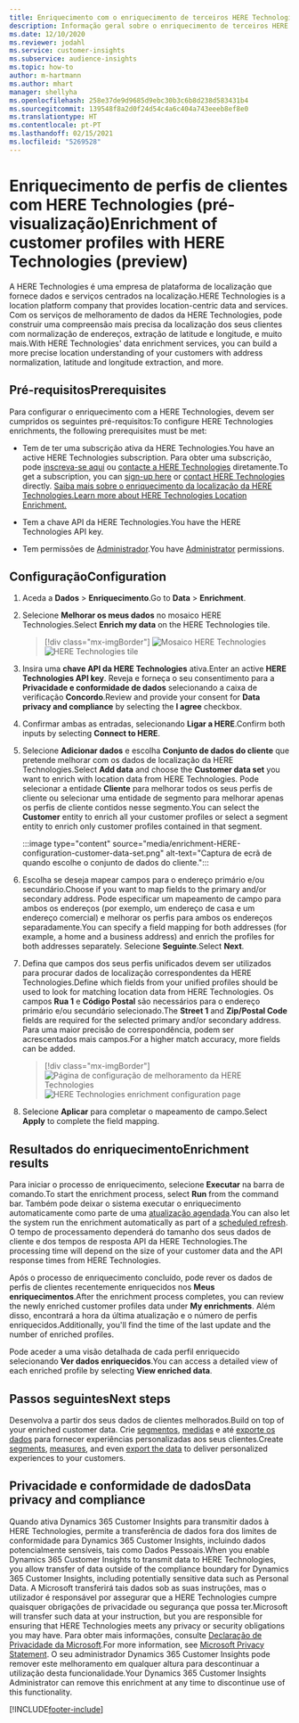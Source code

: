 ```yaml
---
title: Enriquecimento com o enriquecimento de terceiros HERE Technologies
description: Informação geral sobre o enriquecimento de terceiros HERE Technologies.
ms.date: 12/10/2020
ms.reviewer: jodahl
ms.service: customer-insights
ms.subservice: audience-insights
ms.topic: how-to
author: m-hartmann
ms.author: mhart
manager: shellyha
ms.openlocfilehash: 258e37de9d9685d9ebc30b3c6b8d238d583431b4
ms.sourcegitcommit: 139548f8a2d0f24d54c4a6c404a743eeeb8ef8e0
ms.translationtype: HT
ms.contentlocale: pt-PT
ms.lasthandoff: 02/15/2021
ms.locfileid: "5269528"
---
```

# <a name="enrichment-of-customer-profiles-with-here-technologies-preview"></a><span data-ttu-id="f7032-103">Enriquecimento de perfis de clientes com HERE Technologies (pré-visualização)</span><span class="sxs-lookup"><span data-stu-id="f7032-103">Enrichment of customer profiles with HERE Technologies (preview)</span></span>

<span data-ttu-id="f7032-104">A HERE Technologies é uma empresa de plataforma de localização que fornece dados e serviços centrados na localização.</span><span class="sxs-lookup"><span data-stu-id="f7032-104">HERE Technologies is a location platform company that provides location-centric data and services.</span></span> <span data-ttu-id="f7032-105">Com os serviços de melhoramento de dados da HERE Technologies, pode construir uma compreensão mais precisa da localização dos seus clientes com normalização de endereços, extração de latitude e longitude, e muito mais.</span><span class="sxs-lookup"><span data-stu-id="f7032-105">With HERE Technologies' data enrichment services, you can build a more precise location understanding of your customers with address normalization, latitude and longitude extraction, and more.</span></span>

## <a name="prerequisites"></a><span data-ttu-id="f7032-106">Pré-requisitos</span><span class="sxs-lookup"><span data-stu-id="f7032-106">Prerequisites</span></span>

<span data-ttu-id="f7032-107">Para configurar o enriquecimento com a HERE Technologies, devem ser cumpridos os seguintes pré-requisitos:</span><span class="sxs-lookup"><span data-stu-id="f7032-107">To configure HERE Technologies enrichments, the following prerequisites must be met:</span></span>

- <span data-ttu-id="f7032-108">Tem de ter uma subscrição ativa da HERE Technologies.</span><span class="sxs-lookup"><span data-stu-id="f7032-108">You have an active HERE Technologies subscription.</span></span> <span data-ttu-id="f7032-109">Para obter uma subscrição, pode [inscreva-se aqui](https://developer.here.com/sign-up?utm_medium=referral&utm_source=Microsoft-Dynamics-CI&create=Freemium-Basic) ou [contacte a HERE Technologies](https://developer.here.com/help?utm_medium=referral&utm_source=Microsoft-Dynamics-CI#how-can-we-help-you) diretamente.</span><span class="sxs-lookup"><span data-stu-id="f7032-109">To get a subscription, you can [sign-up here](https://developer.here.com/sign-up?utm_medium=referral&utm_source=Microsoft-Dynamics-CI&create=Freemium-Basic) or [contact HERE Technologies](https://developer.here.com/help?utm_medium=referral&utm_source=Microsoft-Dynamics-CI#how-can-we-help-you) directly.</span></span> [<span data-ttu-id="f7032-110">Saiba mais sobre o enriquecimento da localização da HERE Technologies.</span><span class="sxs-lookup"><span data-stu-id="f7032-110">Learn more about HERE Technologies Location Enrichment.</span></span>](https://developer.here.com/location-enrichment?cid=Dev-MicrosoftDynamics-DB-0-Dev-&utm_source=MicrosoftDynamics&utm_medium=referral&utm_campaign=Online_Dev_ReferralMicrosoft)

- <span data-ttu-id="f7032-111">Tem a chave API da HERE Technologies.</span><span class="sxs-lookup"><span data-stu-id="f7032-111">You have the HERE Technologies API key.</span></span>

- <span data-ttu-id="f7032-112">Tem permissões de [Administrador](permissions.md#administrator).</span><span class="sxs-lookup"><span data-stu-id="f7032-112">You have [Administrator](permissions.md#administrator) permissions.</span></span>

## <a name="configuration"></a><span data-ttu-id="f7032-113">Configuração</span><span class="sxs-lookup"><span data-stu-id="f7032-113">Configuration</span></span>

1. <span data-ttu-id="f7032-114">Aceda a **Dados** > **Enriquecimento**.</span><span class="sxs-lookup"><span data-stu-id="f7032-114">Go to **Data** > **Enrichment**.</span></span>

1. <span data-ttu-id="f7032-115">Selecione **Melhorar os meus dados** no mosaico HERE Technologies.</span><span class="sxs-lookup"><span data-stu-id="f7032-115">Select **Enrich my data** on the HERE Technologies tile.</span></span>

   > [!div class="mx-imgBorder"]
   > <span data-ttu-id="f7032-116">![Mosaico HERE Technologies](media/HERE-tile.png "Mosaico HERE Technologies")</span><span class="sxs-lookup"><span data-stu-id="f7032-116">![HERE Technologies tile](media/HERE-tile.png "HERE Technologies tile")</span></span>

1. <span data-ttu-id="f7032-117">Insira uma **chave API da HERE Technologies** ativa.</span><span class="sxs-lookup"><span data-stu-id="f7032-117">Enter an active **HERE Technologies API key**.</span></span> <span data-ttu-id="f7032-118">Reveja e forneça o seu consentimento para a **Privacidade e conformidade de dados** selecionando a caixa de verificação **Concordo**.</span><span class="sxs-lookup"><span data-stu-id="f7032-118">Review and provide your consent for **Data privacy and compliance** by selecting the **I agree** checkbox.</span></span> 

1. <span data-ttu-id="f7032-119">Confirmar ambas as entradas, selecionando **Ligar a HERE**.</span><span class="sxs-lookup"><span data-stu-id="f7032-119">Confirm both inputs by selecting **Connect to HERE**.</span></span>

1.  <span data-ttu-id="f7032-120">Selecione **Adicionar dados** e escolha **Conjunto de dados do cliente** que pretende melhorar com os dados de localização da HERE Technologies.</span><span class="sxs-lookup"><span data-stu-id="f7032-120">Select **Add data** and choose the **Customer data set** you want to enrich with location data from HERE Technologies.</span></span> <span data-ttu-id="f7032-121">Pode selecionar a entidade **Cliente** para melhorar todos os seus perfis de cliente ou selecionar uma entidade de segmento para melhorar apenas os perfis de cliente contidos nesse segmento.</span><span class="sxs-lookup"><span data-stu-id="f7032-121">You can select the **Customer** entity to enrich all your customer profiles or select a segment entity to enrich only customer profiles contained in that segment.</span></span>

    :::image type="content" source="media/enrichment-HERE-configuration-customer-data-set.png" alt-text="Captura de ecrã de quando escolhe o conjunto de dados do cliente.":::

1. <span data-ttu-id="f7032-123">Escolha se deseja mapear campos para o endereço primário e/ou secundário.</span><span class="sxs-lookup"><span data-stu-id="f7032-123">Choose if you want to map fields to the primary and/or secondary address.</span></span> <span data-ttu-id="f7032-124">Pode especificar um mapeamento de campo para ambos os endereços (por exemplo, um endereço de casa e um endereço comercial) e melhorar os perfis para ambos os endereços separadamente.</span><span class="sxs-lookup"><span data-stu-id="f7032-124">You can specify a field mapping for both addresses (for example, a home and a business address) and enrich the profiles for both addresses separately.</span></span> <span data-ttu-id="f7032-125">Selecione **Seguinte**.</span><span class="sxs-lookup"><span data-stu-id="f7032-125">Select **Next**.</span></span>

1. <span data-ttu-id="f7032-126">Defina que campos dos seus perfis unificados devem ser utilizados para procurar dados de localização correspondentes da HERE Technologies.</span><span class="sxs-lookup"><span data-stu-id="f7032-126">Define which fields from your unified profiles should be used to look for matching location data from HERE Technologies.</span></span> <span data-ttu-id="f7032-127">Os campos **Rua 1** e **Código Postal** são necessários para o endereço primário e/ou secundário selecionado.</span><span class="sxs-lookup"><span data-stu-id="f7032-127">The **Street 1** and **Zip/Postal Code** fields are required for the selected primary and/or secondary address.</span></span> <span data-ttu-id="f7032-128">Para uma maior precisão de correspondência, podem ser acrescentados mais campos.</span><span class="sxs-lookup"><span data-stu-id="f7032-128">For a higher match accuracy, more fields can be added.</span></span>

   > [!div class="mx-imgBorder"]
   > <span data-ttu-id="f7032-129">![Página de configuração de melhoramento da HERE Technologies](media/enrichment-HERE-configuration.png "Página de configuração de melhoramento da HERE Technologies")</span><span class="sxs-lookup"><span data-stu-id="f7032-129">![HERE Technologies enrichment configuration page](media/enrichment-HERE-configuration.png "HERE Technologies enrichment configuration page")</span></span>

1. <span data-ttu-id="f7032-130">Selecione **Aplicar** para completar o mapeamento de campo.</span><span class="sxs-lookup"><span data-stu-id="f7032-130">Select **Apply** to complete the field mapping.</span></span>

## <a name="enrichment-results"></a><span data-ttu-id="f7032-131">Resultados do enriquecimento</span><span class="sxs-lookup"><span data-stu-id="f7032-131">Enrichment results</span></span>

<span data-ttu-id="f7032-132">Para iniciar o processo de enriquecimento, selecione **Executar** na barra de comando.</span><span class="sxs-lookup"><span data-stu-id="f7032-132">To start the enrichment process, select **Run** from the command bar.</span></span> <span data-ttu-id="f7032-133">Também pode deixar o sistema executar o enriquecimento automaticamente como parte de uma [atualização agendada](system.md#schedule-tab).</span><span class="sxs-lookup"><span data-stu-id="f7032-133">You can also let the system run the enrichment automatically as part of a [scheduled refresh](system.md#schedule-tab).</span></span> <span data-ttu-id="f7032-134">O tempo de processamento dependerá do tamanho dos seus dados de cliente e dos tempos de resposta API da HERE Technologies.</span><span class="sxs-lookup"><span data-stu-id="f7032-134">The processing time will depend on the size of your customer data and the API response times from HERE Technologies.</span></span>

<span data-ttu-id="f7032-135">Após o processo de enriquecimento concluído, pode rever os dados de perfis de clientes recentemente enriquecidos nos **Meus enriquecimentos**.</span><span class="sxs-lookup"><span data-stu-id="f7032-135">After the enrichment process completes, you can review the newly enriched customer profiles data under **My enrichments**.</span></span> <span data-ttu-id="f7032-136">Além disso, encontrará a hora da última atualização e o número de perfis enriquecidos.</span><span class="sxs-lookup"><span data-stu-id="f7032-136">Additionally, you'll find the time of the last update and the number of enriched profiles.</span></span>

<span data-ttu-id="f7032-137">Pode aceder a uma visão detalhada de cada perfil enriquecido selecionando **Ver dados enriquecidos**.</span><span class="sxs-lookup"><span data-stu-id="f7032-137">You can access a detailed view of each enriched profile by selecting **View enriched data**.</span></span>

## <a name="next-steps"></a><span data-ttu-id="f7032-138">Passos seguintes</span><span class="sxs-lookup"><span data-stu-id="f7032-138">Next steps</span></span>

<span data-ttu-id="f7032-139">Desenvolva a partir dos seus dados de clientes melhorados.</span><span class="sxs-lookup"><span data-stu-id="f7032-139">Build on top of your enriched customer data.</span></span> <span data-ttu-id="f7032-140">Crie [segmentos](segments.md), [medidas](measures.md) e até [exporte os dados](export-destinations.md) para fornecer experiências personalizadas aos seus clientes.</span><span class="sxs-lookup"><span data-stu-id="f7032-140">Create [segments](segments.md), [measures](measures.md), and even [export the data](export-destinations.md) to deliver personalized experiences to your customers.</span></span>

## <a name="data-privacy-and-compliance"></a><span data-ttu-id="f7032-141">Privacidade e conformidade de dados</span><span class="sxs-lookup"><span data-stu-id="f7032-141">Data privacy and compliance</span></span>

<span data-ttu-id="f7032-142">Quando ativa Dynamics 365 Customer Insights para transmitir dados à HERE Technologies, permite a transferência de dados fora dos limites de conformidade para Dynamics 365 Customer Insights, incluindo dados potencialmente sensíveis, tais como Dados Pessoais.</span><span class="sxs-lookup"><span data-stu-id="f7032-142">When you enable Dynamics 365 Customer Insights to transmit data to HERE Technologies, you allow transfer of data outside of the compliance boundary for Dynamics 365 Customer Insights, including potentially sensitive data such as Personal Data.</span></span> <span data-ttu-id="f7032-143">A Microsoft transferirá tais dados sob as suas instruções, mas o utilizador é responsável por assegurar que a HERE Technologies cumpre quaisquer obrigações de privacidade ou segurança que possa ter.</span><span class="sxs-lookup"><span data-stu-id="f7032-143">Microsoft will transfer such data at your instruction, but you are responsible for ensuring that HERE Technologies meets any privacy or security obligations you may have.</span></span> <span data-ttu-id="f7032-144">Para obter mais informações, consulte [Declaração de Privacidade da Microsoft](https://go.microsoft.com/fwlink/?linkid=396732).</span><span class="sxs-lookup"><span data-stu-id="f7032-144">For more information, see [Microsoft Privacy Statement](https://go.microsoft.com/fwlink/?linkid=396732).</span></span>
<span data-ttu-id="f7032-145">O seu administrador Dynamics 365 Customer Insights pode remover este melhoramento em qualquer altura para descontinuar a utilização desta funcionalidade.</span><span class="sxs-lookup"><span data-stu-id="f7032-145">Your Dynamics 365 Customer Insights Administrator can remove this enrichment at any time to discontinue use of this functionality.</span></span>


[!INCLUDE[footer-include](../includes/footer-banner.md)]